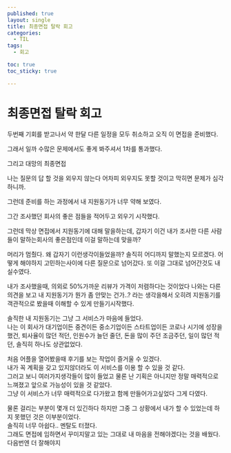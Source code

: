 ```yaml
---
published: true
layout: single
title: 최종면접 탈락 회고
categories:
  - TIL
tags:
  - 회고

toc: true
toc_sticky: true

---
```


# 최종면접 탈락 회고

두번째 기회를 받고나서 약 한달 다른 일정을 모두 취소하고 오직 이 면접을 준비했다.

그래서 일까 수많은 문제에서도 좋게 봐주셔서 1차를 통과했다.

그리고 대망의 최종면접

나는 질문의 답 할 것을 외우지 않는다 어차피 외우지도 못할 것이고 막히면 문제가 심각하니까.

그런데 준비를 하는 과정에서 내 지원동기가 너무 약해 보였다.

그간 조사했던 회사의 좋은 점들을 적어두고 외우기 시작했다.

그런데 막상 면접에서 지원동기에 대해 말을하는데, 갑자기 이건 내가 조사한 다른 사람들이 말하는회사의 좋은점인데 이걸 말하는데 맞을까?

머리가 멈췄다. 왜 갑자기 이런생각이들었을까?
솔직히 어디까지 말했는지 모르겠다. 어떻게 해야하지 고민하는사이에 다른 질문으로 넘어갔다. 또 이걸 그대로 넘어간것도 내 실수였다.

내가 조사했을때, 의외로 50%가까운 리뷰가 가격이 저렴하다는 것이었다 나와는 다른 의견을 보고 내 지원동기가 뭔가 좀 안맞는 건가..? 라는 생각을해서 오히려 지원동기를 객관적으로 봤을때 이해할 수 있게 만들기시작했다. 

솔직한 내 지원동기는 그냥 그 서비스가 마음에 들었다.  
나는 이 회사가 대기업이든 중견이든 중소기업이든 스타트업이든 코로나 시기에 성장을 했건, 퇴사율이 많던 적던, 인원수가 늘던 줄던, 돈을 많이 주던 조금주던, 일이 많던 적던, 솔직히 하나도 상관없었다. 

처음 어플을 열어봤을때 후기를 보는 작업이 즐거울 수 있겠다.    
내가 꼭 계획을 갖고 있지않더라도 이 서비스를 이용 할 수 있을 것 같다.  
그러고 보니 여러가지생각들이 많이 들었고 물론 난 기획은 아니지만 정말 매력적으로 느껴졌고 앞으로 가능성이 있을 것 같았다.  
그냥 이 서비스가 너무 매력적으로 다가왔고 함께 만들어가고싶었다 그게 다였다.

물론 걸리는 부분이 몇개 더 있긴하다 하지만 그중 그 상황에서 내가 할 수 있었는데 하지 못했던 것은 이부분이었다.  
솔직히 너무 아쉽다.. 
멘탈도 터졌다.  
그래도 면접에 임하면서 꾸미지말고 있는 그대로 내 마음을 전해야겠다는 것을 배웠다.  
다음번엔 더 잘해야지






   



